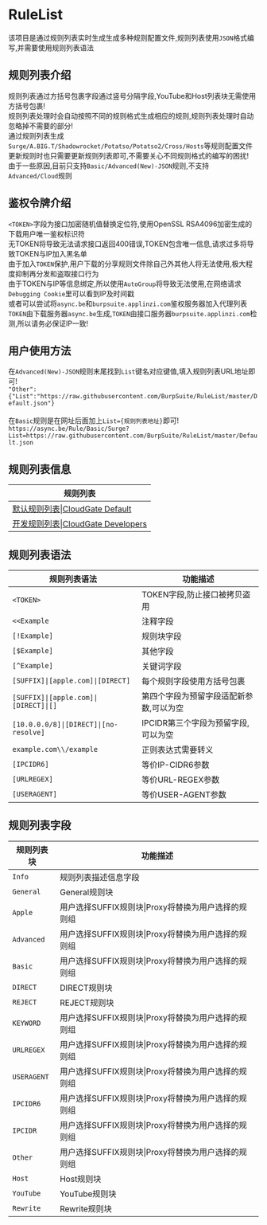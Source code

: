 RuleList
===========================
该项目是通过规则列表实时生成生成多种规则配置文件,规则列表使用`JSON`格式编写,并需要使用规则列表语法

规则列表介绍
------
规则列表通过方括号包裹字段通过竖号分隔字段,YouTube和Host列表块无需使用方括号包裹!<br>
规则列表处理时会自动按照不同的规则格式生成相应的规则,规则列表处理时自动忽略掉不需要的部分!<br>
通过规则列表生成`Surge/A.BIG.T/Shadowrocket/Potatso/Potatso2/Cross/Hosts`等规则配置文件<br>
更新规则时也只需要更新规则列表即可,不需要关心不同规则格式的编写的困扰!<br>
由于一些原因,目前只支持`Basic/Advanced(New)-JSON`规则,不支持`Advanced/Cloud`规则<br>

鉴权令牌介绍
------
`<TOKEN>`字段为接口加密随机值替换定位符,使用OpenSSL RSA4096加密生成的下载用户唯一鉴权标识符<br>
无TOKEN将导致无法请求接口返回400错误,TOKEN包含唯一信息,请求过多将导致TOKEN与IP加入黑名单<br>
由于加入`TOKEN`保护,用户下载的分享规则文件除自己外其他人将无法使用,极大程度抑制再分发和盗取接口行为<br>
由于TOKEN与IP等信息绑定,所以使用`AutoGroup`将导致无法使用,在网络请求`Debugging Cookie`里可以看到IP及时间戳<br>
或者可以尝试将`async.be`和`burpsuite.applinzi.com`鉴权服务器加入代理列表<br>
`TOKEN`由下载服务器`async.be`生成,`TOKEN`由接口服务器`burpsuite.applinzi.com`检测,所以请务必保证IP一致!

用户使用方法
------
在`Advanced(New)-JSON`规则末尾找到`List`键名对应键值,填入规则列表URL地址即可!<br>
`"Other":{"List":"https://raw.githubusercontent.com/BurpSuite/RuleList/master/Default.json"}`<br>
<br>
在`Basic`规则是在网址后面加上`List={规则列表地址}`即可!<br>
`https://async.be/Rule/Basic/Surge?List=https://raw.githubusercontent.com/BurpSuite/RuleList/master/Default.json`

规则列表信息
------
|规则列表|
|----|
|[默认规则列表\|CloudGate Default](https://raw.githubusercontent.com/BurpSuite/RuleList/master/Default.json)|
|[开发规则列表\|CloudGate Developers](https://raw.githubusercontent.com/BurpSuite/RuleList/master/Developers.json)|

规则列表语法
------
|规则列表语法|功能描述|
|----|-----|
|`<TOKEN>`|TOKEN字段,防止接口被拷贝盗用|
|`<<Example`|注释字段|
|`[!Example]`|规则块字段|
|`[$Example]`|其他字段|
|`[^Example]`|关键词字段|
|`[SUFFIX]\|[apple.com]\|[DIRECT]`|每个规则字段使用方括号包裹|
|`[SUFFIX]\|[apple.com]\|[DIRECT]\|[]`|第四个字段为预留字段适配新参数,可以为空|
|`[10.0.0.0/8]\|[DIRECT]\|[no-resolve]`|IPCIDR第三个字段为预留字段,可以为空|
|`example.com\\/example`|正则表达式需要转义|
|`[IPCIDR6]`|等价IP-CIDR6参数|
|`[URLREGEX]`|等价URL-REGEX参数|
|`[USERAGENT]`|等价USER-AGENT参数|

规则列表字段
------
|规则列表块|功能描述|
|----|-----|
|`Info`|规则列表描述信息字段|
|`General`|General规则块|
|`Apple`|用户选择SUFFIX规则块\|Proxy将替换为用户选择的规则组|
|`Advanced`|用户选择SUFFIX规则块\|Proxy将替换为用户选择的规则组|
|`Basic`|用户选择SUFFIX规则块\|Proxy将替换为用户选择的规则组|
|`DIRECT`|DIRECT规则块|
|`REJECT`|REJECT规则块|
|`KEYWORD`|用户选择SUFFIX规则块\|Proxy将替换为用户选择的规则组|
|`URLREGEX`|用户选择SUFFIX规则块\|Proxy将替换为用户选择的规则组|
|`USERAGENT`|用户选择SUFFIX规则块\|Proxy将替换为用户选择的规则组|
|`IPCIDR6`|用户选择SUFFIX规则块\|Proxy将替换为用户选择的规则组|
|`IPCIDR`|用户选择SUFFIX规则块\|Proxy将替换为用户选择的规则组|
|`Other`|用户选择SUFFIX规则块\|Proxy将替换为用户选择的规则组|
|`Host`|Host规则块|
|`YouTube`|YouTube规则块|
|`Rewrite`|Rewrite规则块|